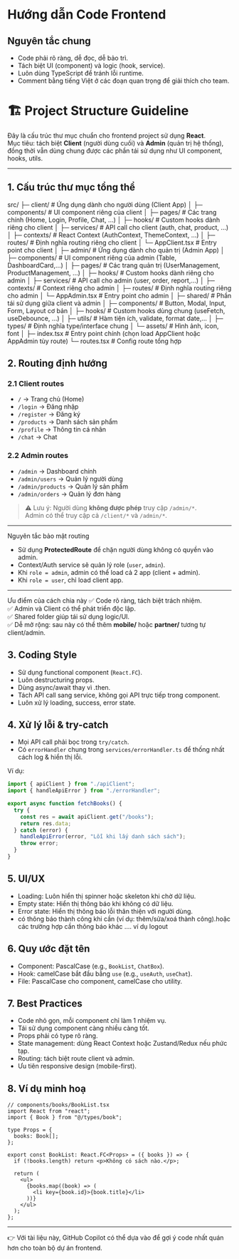 # Hướng dẫn Code Frontend

## Nguyên tắc chung

- Code phải rõ ràng, dễ đọc, dễ bảo trì.
- Tách biệt UI (component) và logic (hook, service).
- Luôn dùng TypeScript để tránh lỗi runtime.
- Comment bằng tiếng Việt ở các đoạn quan trọng để giải thích cho
  team.

# 🏗️ Project Structure Guideline

Đây là cấu trúc thư mục chuẩn cho frontend project sử dụng **React**.  
Mục tiêu: tách biệt **Client** (người dùng cuối) và **Admin** (quản trị hệ thống), đồng thời vẫn dùng chung được các phần tái sử dụng như UI component, hooks, utils.

---

## 1. Cấu trúc thư mục tổng thể

src/
├─ client/ # Ứng dụng dành cho người dùng (Client App)
│ ├─ components/ # UI component riêng của client
│ ├─ pages/ # Các trang chính (Home, Login, Profile, Chat, ...)
│ ├─ hooks/ # Custom hooks dành riêng cho client
│ ├─ services/ # API call cho client (auth, chat, product, ...)
│ ├─ contexts/ # React Context (AuthContext, ThemeContext, ...)
│ ├─ routes/ # Định nghĩa routing riêng cho client
│ └─ AppClient.tsx # Entry point cho client
│
├─ admin/ # Ứng dụng dành cho quản trị (Admin App)
│ ├─ components/ # UI component riêng của admin (Table, DashboardCard,...)
│ ├─ pages/ # Các trang quản trị (UserManagement, ProductManagement, ...)
│ ├─ hooks/ # Custom hooks dành riêng cho admin
│ ├─ services/ # API call cho admin (user, order, report,...)
│ ├─ contexts/ # Context riêng cho admin
│ ├─ routes/ # Định nghĩa routing riêng cho admin
│ └─ AppAdmin.tsx # Entry point cho admin
│
├─ shared/ # Phần tái sử dụng giữa client và admin
│ ├─ components/ # Button, Modal, Input, Form, Layout cơ bản
│ ├─ hooks/ # Custom hooks dùng chung (useFetch, useDebounce, ...)
│ ├─ utils/ # Hàm tiện ích, validate, format date,...
│ ├─ types/ # Định nghĩa type/interface chung
│ └─ assets/ # Hình ảnh, icon, font
│
├─ index.tsx # Entry point chính (chọn load AppClient hoặc AppAdmin tùy route)
└─ routes.tsx # Config route tổng hợp

## 2. Routing định hướng

### 2.1 Client routes

- `/` → Trang chủ (Home)
- `/login` → Đăng nhập
- `/register` → Đăng ký
- `/products` → Danh sách sản phẩm
- `/profile` → Thông tin cá nhân
- `/chat` → Chat

### 2.2 Admin routes

- `/admin` → Dashboard chính
- `/admin/users` → Quản lý người dùng
- `/admin/products` → Quản lý sản phẩm
- `/admin/orders` → Quản lý đơn hàng

> ⚠️ Lưu ý: Người dùng **không được phép** truy cập `/admin/*`.  
> Admin có thể truy cập cả `/client/*` và `/admin/*`.

---

Nguyên tắc bảo mật routing

- Sử dụng **ProtectedRoute** để chặn người dùng không có quyền vào admin.
- Context/Auth service sẽ quản lý role (`user`, `admin`).
- Khi `role = admin`, admin có thể load cả 2 app (client + admin).
- Khi `role = user`, chỉ load client app.

---

Ưu điểm của cách chia này
✅ Code rõ ràng, tách biệt trách nhiệm.  
✅ Admin và Client có thể phát triển độc lập.  
✅ Shared folder giúp tái sử dụng logic/UI.  
✅ Dễ mở rộng: sau này có thể thêm **mobile/** hoặc **partner/** tương tự client/admin.

## 3. Coding Style

- Sử dụng functional component (`React.FC`).
- Luôn destructuring props.
- Dùng async/await thay vì .then.
- Tách API call sang service, không gọi API trực tiếp trong component.
- Luôn xử lý loading, success, error state.

## 4. Xử lý lỗi & try-catch

- Mọi API call phải bọc trong `try/catch`.
- Có `errorHandler` chung trong `services/errorHandler.ts` để thống
  nhất cách log & hiển thị lỗi.

Ví dụ:

```ts
import { apiClient } from "./apiClient";
import { handleApiError } from "./errorHandler";

export async function fetchBooks() {
  try {
    const res = await apiClient.get("/books");
    return res.data;
  } catch (error) {
    handleApiError(error, "Lỗi khi lấy danh sách sách");
    throw error;
  }
}
```

## 5. UI/UX

- Loading: Luôn hiển thị spinner hoặc skeleton khi chờ dữ liệu.
- Empty state: Hiển thị thông báo khi không có dữ liệu.
- Error state: Hiển thị thông báo lỗi thân thiện với người dùng.
- có thông báo thành công khi cần (ví dụ: thêm/sửa/xoá thành công).hoặc các trường hợp cần thông báo khác .... ví dụ logout

## 6. Quy ước đặt tên

- Component: PascalCase (e.g., `BookList`, `ChatBox`).
- Hook: camelCase bắt đầu bằng `use` (e.g., `useAuth`, `useChat`).
- File: PascalCase cho component, camelCase cho utility.

## 7. Best Practices

- Code nhỏ gọn, mỗi component chỉ làm 1 nhiệm vụ.
- Tái sử dụng component càng nhiều càng tốt.
- Props phải có type rõ ràng.
- State management: dùng React Context hoặc Zustand/Redux nếu phức
  tạp.
- Routing: tách biệt route client và admin.
- Ưu tiên responsive design (mobile-first).

## 8. Ví dụ minh hoạ

```tsx
// components/books/BookList.tsx
import React from "react";
import { Book } from "@/types/book";

type Props = {
  books: Book[];
};

export const BookList: React.FC<Props> = ({ books }) => {
  if (!books.length) return <p>Không có sách nào.</p>;

  return (
    <ul>
      {books.map((book) => (
        <li key={book.id}>{book.title}</li>
      ))}
    </ul>
  );
};
```

---

👉 Với tài liệu này, GitHub Copilot có thể dựa vào để gợi ý code nhất
quán hơn cho toàn bộ dự án frontend.
